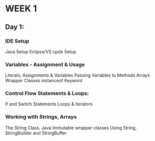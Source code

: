 # WEEK 1

## Day 1:

### IDE Setup

Java Setup
Eclipse/VS cpde Setup

### Variables - Assignment & Usage

Literals, Assignments & Variables
Passing Variables to Methods
Arrays
Wrapper Classes
instanceof Keyword

### Control Flow Statements & Loops:

If and Switch Statements
Loops & Iterators

### Working with Strings, Arrays

The String Class. Java Immutable wrapper classes
Using String, StringBuilder and StringBuffer